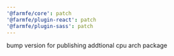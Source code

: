 ```yaml
---
'@farmfe/core': patch
'@farmfe/plugin-react': patch
'@farmfe/plugin-sass': patch
---
```


bump version for publishing addtional cpu arch package
